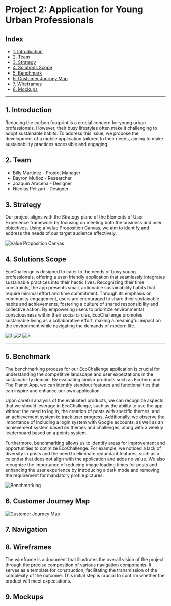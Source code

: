 # Project 2: Application for Young Urban Professionals

## Index

- [1. Introduction](#1-introduction)
- [2. Team](#2-Team)
- [3. Strategy](#3-strategy)
- [4. Solutions Scope](#4-solutions-scope)
- [5. Benchmark](#5-benchmark)
- [6. Customer Journey Map](#6-customer-journey-map)
- [7. Wireframes](#7-wireframes)
- [8. Mockups](#8-mockups)

---
## 1. Introduction
Reducing the carbon footprint is a crucial concern for young urban professionals. However, their busy lifestyles often make it challenging to adopt sustainable habits. To address this issue, we propose the development of a mobile application tailored to their needs, aiming to make sustainability practices accessible and engaging.



## 2. Team

- Billy Martinez    - Project Manager
- Bayron Muñoz      - Researcher
- Joaquin Aracena   - Designer
- Nicolas Pelizari  - Designer



## 3. Strategy
Our project aligns with the Strategy plane of the Elements of User Experience framework by focusing on meeting both the business and user objectives. Using a Value Proposition Canvas, we aim to identify and address the needs of our target audience effectively.

![Value Proposition Canvas](https://github.com/rileydev23/proyecto-2-ui/blob/main/images/vp_canvas.png?raw=true)

## 4. Solutions Scope

EcoChallenge is  designed to cater to the needs of busy young professionals, offering a user-friendly application that seamlessly integrates sustainable practices into their hectic lives. Recognizing their time constraints, the app presents small, actionable sustainability habits that require minimal effort and time commitment. Through its emphasis on community engagement, users are encouraged to share their sustainable habits and achievements, fostering a culture of shared responsibility and collective action. By empowering users to prioritize environmental consciousness within their social circles, EcoChallenge promotes sustainable living as a collaborative effort, making a meaningful impact on the environment while navigating the demands of modern life.

![1](https://github.com/rileydev23/proyecto-2-ui/assets/62442550/a9799550-822f-4816-b5d0-42cac7d86e59)
![2](https://github.com/rileydev23/proyecto-2-ui/assets/62442550/c2a2e5d1-87b7-4cfa-bacd-ea4c6b068955)
![3](https://github.com/rileydev23/proyecto-2-ui/assets/62442550/3ca383af-9045-4f66-97ad-23e6136af2ab)

---

## 5. Benchmark

The benchmarking process for our EcoChallenge application is crucial for understanding the competitive landscape and user expectations in the sustainability domain. By evaluating similar products such as Ecohero and The Planet App, we can identify standout features and functionalities that can inspire and enhance our own application.

Upon careful analysis of the evaluated products, we can recognize aspects that we should leverage in EcoChallenge, such as the ability to use the app without the need to log in, the creation of posts with specific themes, and an achievement system to track user progress. Additionally, we observe the importance of including a login system with Google accounts, as well as an achievement system based on themes and challenges, along with a weekly leaderboard based on a points system.

Furthermore, benchmarking allows us to identify areas for improvement and opportunities to optimize EcoChallenge. For example, we noticed a lack of diversity in posts and the need to eliminate redundant features, such as a calendar that does not align with the application and adds no value. We also recognize the importance of reducing image loading times for posts and enhancing the user experience by introducing a dark mode and removing the requirement for mandatory profile pictures.

![Benchmarking](https://github.com/rileydev23/proyecto-2-ui/blob/main/images/Benchmarking.png?raw=true)

## 6. Customer Journey Map
![Customer Journey Map](https://github.com/rileydev23/proyecto-2-ui/blob/main/images/Customer%20Journey%20Map.png)
## 7. Navigation
## 8. Wireframes
The wireframe is a document that illustrates the overall vision of the project through the precise composition of various navigation components. It serves as a template for construction, facilitating the transmission of the complexity of the outcome. This initial step is crucial to confirm whether the product will meet expectations.
## 9. Mockups

